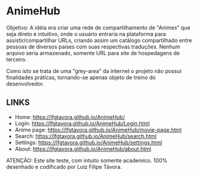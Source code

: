 # AnimeHub

Objetivo:
A idéia era criar uma rede de compartilhamento de "Animes" que seja direto e intuitivo, onde o usuário entraria na plataforma para assistir/compartilhar URLs, criando assim um catálogo compartilhado entre pessoas de diversos países com suas respectivas traduções. Nenhum arquivo seria armazenado, somente URL para site de hospedagens de terceiro.

Como isto se trata de uma "grey-area" da internet o projeto não possui finalidades práticas, tornando-se apenas objeto de treino
do desenvolvedor.

## LINKS
- Home: https://lfgtavora.github.io/AnimeHub/
- Login: https://lfgtavora.github.io/AnimeHub/Login.html
- Anime page: https://lfgtavora.github.io/AnimeHub/movie-page.html
- Search: https://lfgtavora.github.io/AnimeHub/search.html
- Settings: https://lfgtavora.github.io/AnimeHub/settings.html
- About: https://lfgtavora.github.io/AnimeHub/about.html


ATENÇÂO: Este site teste, com intuito somente academico. 100% desenhado e codificado por Luiz Filipe Távora.


